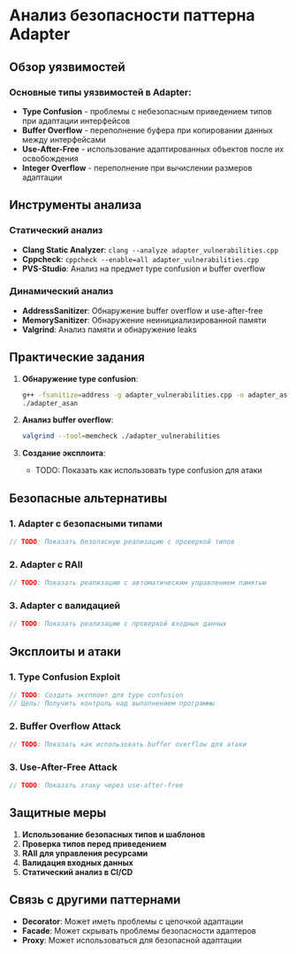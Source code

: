 ﻿# Анализ безопасности паттерна Adapter

## Обзор уязвимостей

### Основные типы уязвимостей в Adapter:
- **Type Confusion** - проблемы с небезопасным приведением типов при адаптации интерфейсов
- **Buffer Overflow** - переполнение буфера при копировании данных между интерфейсами
- **Use-After-Free** - использование адаптированных объектов после их освобождения
- **Integer Overflow** - переполнение при вычислении размеров адаптации

## Инструменты анализа

### Статический анализ
- **Clang Static Analyzer**: `clang --analyze adapter_vulnerabilities.cpp`
- **Cppcheck**: `cppcheck --enable=all adapter_vulnerabilities.cpp`
- **PVS-Studio**: Анализ на предмет type confusion и buffer overflow

### Динамический анализ
- **AddressSanitizer**: Обнаружение buffer overflow и use-after-free
- **MemorySanitizer**: Обнаружение неинициализированной памяти
- **Valgrind**: Анализ памяти и обнаружение leaks

## Практические задания

1. **Обнаружение type confusion**:
   ```bash
   g++ -fsanitize=address -g adapter_vulnerabilities.cpp -o adapter_asan
   ./adapter_asan
   ```

2. **Анализ buffer overflow**:
   ```bash
   valgrind --tool=memcheck ./adapter_vulnerabilities
   ```

3. **Создание эксплоита**:
   - TODO: Показать как использовать type confusion для атаки

## Безопасные альтернативы

### 1. Adapter с безопасными типами
```cpp
// TODO: Показать безопасную реализацию с проверкой типов
```

### 2. Adapter с RAII
```cpp
// TODO: Показать реализацию с автоматическим управлением памятью
```

### 3. Adapter с валидацией
```cpp
// TODO: Показать реализацию с проверкой входных данных
```

## Эксплоиты и атаки

### 1. Type Confusion Exploit
```cpp
// TODO: Создать эксплоит для type confusion
// Цель: Получить контроль над выполнением программы
```

### 2. Buffer Overflow Attack
```cpp
// TODO: Показать как использовать buffer overflow для атаки
```

### 3. Use-After-Free Attack
```cpp
// TODO: Показать атаку через use-after-free
```

## Защитные меры

1. **Использование безопасных типов и шаблонов**
2. **Проверка типов перед приведением**
3. **RAII для управления ресурсами**
4. **Валидация входных данных**
5. **Статический анализ в CI/CD**

## Связь с другими паттернами

- **Decorator**: Может иметь проблемы с цепочкой адаптации
- **Facade**: Может скрывать проблемы безопасности адаптеров
- **Proxy**: Может использоваться для безопасной адаптации